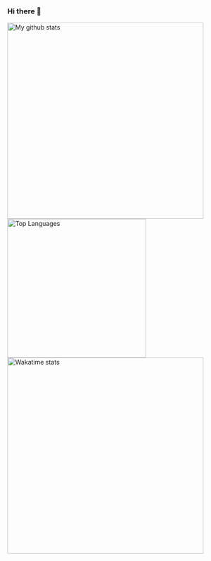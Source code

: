 ### Hi there 👋

<span><img src="https://github-readme-stats.vercel.app/api?username=chermenin&show_icons=true&include_all_commits=true&hide_border=true&title_color=24292e" alt="My github stats" width="446"/></span>
<span><img src="https://github-readme-stats.vercel.app/api/top-langs/?username=chermenin&layout=compact&langs_count=8&hide_border=true&title_color=24292e" alt="Top Languages" width="315"/></span>
<span><img src="https://github-readme-stats.vercel.app/api/wakatime?username=chermenin&hide_border=true&title_color=24292e&text_color=999999" alt="Wakatime stats" width="446"/></span>

<!--

**chermenin/chermenin** is a ✨ _special_ ✨ repository because its `README.md` (this file) appears on your GitHub profile.

Here are some ideas to get you started:

- 🔭 I’m currently working on ...
- 🌱 I’m currently learning ...
- 👯 I’m looking to collaborate on ...
- 🤔 I’m looking for help with ...
- 💬 Ask me about ...
- 📫 How to reach me: ...
- 😄 Pronouns: ...
- ⚡ Fun fact: ...
-->
